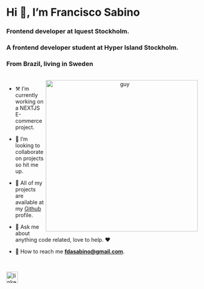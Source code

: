 <h1 color="#fff" align="left">Hi 👋, I’m Francisco Sabino </h1>
<h3 align="left">Frontend developer at Iquest Stockholm.</h3>
<h3 align="left">A frontend developer student at Hyper Island Stockholm.</h3>
<h3>From Brazil, living in Sweden</h3>

<br/>

<div align="center">
<img width="400" alt="guy" in a rolling chair” align="right" src="https://res.cloudinary.com/frank2021/image/upload/v1675172118/portfolio/pngwing.com_fszt7p.png">
</div>
<div align="left">

- ⚒️ I’m currently working on a NEXTJS E-commerce project. <br/>

- 🕺 I’m looking to collaborate on projects so hit me up. <br/>

- 📃 All of my projects are available at my <a href="https://github.com/fdasabino" target="_blank">Github</a> profile.<br/>

- 💭 Ask me about anything code related, love to help. ❤️ <br/>

- 📧 How to reach me **fdasabino@gmail.com**.<br/>
</div>

<br/>
<p align="left">
<a href="https://www.linkedin.com/in/francisco-sabino/" target="blank"><img align="center" src="https://raw.githubusercontent.com/rahuldkjain/github-profile-readme-generator/master/src/images/icons/Social/linked-in-alt.svg" alt="linkedin" height="30" width="30" /></a>
</p>
